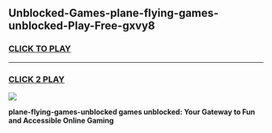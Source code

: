 
## Unblocked-Games-plane-flying-games-unblocked-Play-Free-gxvy8
<h3>
<a href="https://premium76.site?title=plane-flying-games-unblocked&ref=10A">CLICK TO PLAY</a></h3>
<hr>

<h3>
<a href="https://premium76.site?title=plane-flying-games-unblocked&ref=10A">CLICK 2 PLAY</a>
  
</h3>

<a href="https://premium76.site?title=plane-flying-games-unblocked&ref=10A"><img src="https://clearcache.store/games.png"></a>


**plane-flying-games-unblocked games unblocked: Your Gateway to Fun and Accessible Online Gaming**
